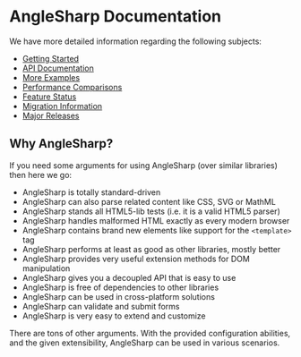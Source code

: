 # AngleSharp Documentation

We have more detailed information regarding the following subjects:

- [Getting Started](Basics.md)
- [API Documentation](API.md)
- [More Examples](Examples.md)
- [Performance Comparisons](Performance.md)
- [Feature Status](Features.md)
- [Migration Information](Migration.md)
- [Major Releases](Releases.md)

## Why AngleSharp?

If you need some arguments for using AngleSharp (over similar libraries) then here we go:

- AngleSharp is totally standard-driven
- AngleSharp can also parse related content like CSS, SVG or MathML
- AngleSharp stands all HTML5-lib tests (i.e. it is a valid HTML5 parser)
- AngleSharp handles malformed HTML exactly as every modern browser
- AngleSharp contains brand new elements like support for the `<template>` tag
- AngleSharp performs at least as good as other libraries, mostly better
- AngleSharp provides very useful extension methods for DOM manipulation
- AngleSharp gives you a decoupled API that is easy to use
- AngleSharp is free of dependencies to other libraries
- AngleSharp can be used in cross-platform solutions
- AngleSharp can validate and submit forms
- AngleSharp is very easy to extend and customize

There are tons of other arguments. With the provided configuration abilities, and the given extensibility, AngleSharp can be used in various scenarios.
